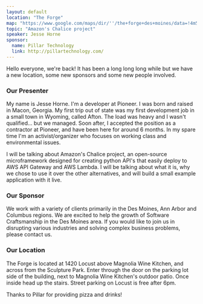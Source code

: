 ```yaml
---
layout: default
location: "The Forge"
map: "https://www.google.com/maps/dir/''/the+forge+des+moines/data=!4m5!4m4!1m0!1m2!1m1!1s0x87ee991d8dca415f:0x84112296254b6c27?sa=X&ved=0ahUKEwjZyL6P2MrRAhVk7IMKHbjFA6wQ9RcIeDAL"
topic: "Amazon's Chalice project"
speaker: Jesse Horne
sponsor:
  name: Pillar Technology
  link: http://pillartechnology.com/
---
```


Hello everyone, we're back! It has been a long long long while but we have a new location, some new sponsors and some new people involved.

### Our Presenter

My name is Jesse Horne. I'm a developer at Pioneer. I was born and raised in Macon, Georgia. My first trip out of state was my first development job in a small town in Wyoming, called Afton. The load was heavy and I wasn't qualified... but we managed. Soon after, I accepted the position as a contractor at Pioneer, and have been here for around 6 months. In my spare time I'm an activist/organizer who focuses on working class and environmental issues.

I will be talking about Amazon's Chalice project, an open-source microframework designed for creating python API's that easily deploy to AWS API Gateway and AWS Lambda. I will be talking about what it is, why we chose to use it over the other alternatives, and will build a small example application with it live.

### Our Sponsor

We work with a variety of clients primarily in the Des Moines, Ann Arbor and Columbus regions. We are excited to help the growth of Software Craftsmanship in the Des Moines area. If you would like to join us in disrupting various industries and solving complex business problems, please contact us.

### Our Location

The Forge is located at 1420 Locust above Magnolia Wine Kitchen, and across from the Sculpture Park. Enter through the door on the parking lot side of the building, next to Magnolia Wine Kitchen's outdoor patio. Once inside head up the stairs. Street parking on Locust is free after 6pm.


Thanks to Pillar for providing pizza and drinks!
